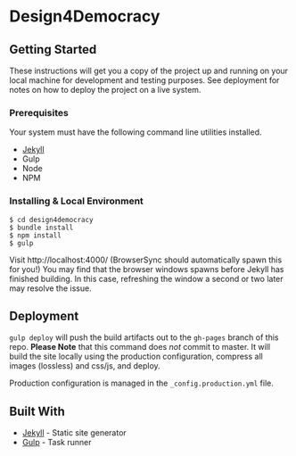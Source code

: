 # Design4Democracy


## Getting Started

These instructions will get you a copy of the project up and running on your local machine for development and testing purposes. See deployment for notes on how to deploy the project on a live system.

### Prerequisites

Your system must have the following command line utilities installed.

* [Jekyll](https://jekyllrb.com/docs/installation/)
* Gulp
* Node
* NPM

### Installing & Local Environment

```
$ cd design4democracy
$ bundle install
$ npm install
$ gulp
```

Visit http://localhost:4000/ (BrowserSync should automatically spawn this for you!)
You may find that the browser windows spawns before Jekyll has finished building. In this case, refreshing the window a second or two later may resolve the issue.

## Deployment

`gulp deploy` will push the build artifacts out to the `gh-pages` branch of this repo.
**Please Note** that this command does _not_ commit to master. It will build the site locally using the production configuration, compress all images (lossless) and css/js, and deploy.

Production configuration is managed in the `_config.production.yml` file.

## Built With

* [Jekyll](https://jekyllrb.com/docs/) - Static site generator
* [Gulp](https://github.com/gulpjs/gulp/) - Task runner
